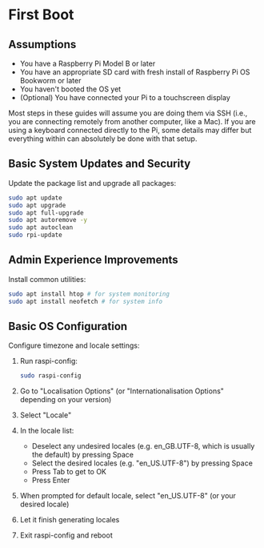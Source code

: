 # First Boot

## Assumptions

- You have a Raspberry Pi Model B or later
- You have an appropriate SD card with fresh install of Raspberry Pi OS Bookworm or later
- You haven't booted the OS yet
- (Optional) You have connected your Pi to a touchscreen display

Most steps in these guides will assume you are doing them via SSH (i.e., you are connecting remotely from another computer, like a Mac). If you are using a keyboard connected directly to the Pi, some details may differ but everything within can absolutely be done with that setup.

## Basic System Updates and Security

Update the package list and upgrade all packages:

```bash
sudo apt update
sudo apt upgrade
sudo apt full-upgrade
sudo apt autoremove -y
sudo apt autoclean
sudo rpi-update
```

## Admin Experience Improvements

Install common utilities:

```bash
sudo apt install htop # for system monitoring
sudo apt install neofetch # for system info
```

## Basic OS Configuration

Configure timezone and locale settings:

1. Run raspi-config:

   ```bash
   sudo raspi-config
   ```

2. Go to "Localisation Options" (or "Internationalisation Options" depending on your version)

3. Select "Locale"

4. In the locale list:

   - Deselect any undesired locales (e.g. en_GB.UTF-8, which is usually the default) by pressing Space
   - Select the desired locales (e.g. "en_US.UTF-8") by pressing Space
   - Press Tab to get to OK
   - Press Enter

5. When prompted for default locale, select "en_US.UTF-8" (or your desired locale)

6. Let it finish generating locales

7. Exit raspi-config and reboot
